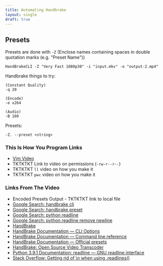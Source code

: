 ```yaml
---
title: Automating Handbrake
layout: single
draft: true 
---
```


Presets
-------

Presets are done with `-Z` (Enclose names containing spaces in double quotation marks (e.g. "Preset Name"))

    HandBrakeCLI -Z "Very Fast 1080p30" -i "input.mkv" -o "output-2.mp4"


Handbrake things to try:

    (Constant Quality)
    -q 20
    
    (Encode)
    -e x264

    (Audio)
    -B 160

Presets:

    -Z. --preset <string>



### This Is How You Program Links

- [Vim Video](/tktktk/)
- TKTKTKT Link to video on permissions (`-rw-r--r--`)
- TKTKTKT `ll` video on how you make it
- TKTKTKT `pwc` video on how you make it



### Links From The Video

- Encoded Presets Output - TKTKTKT link to local file
- [Google Search: handbrake cli](https://www.google.com/search?client=safari&rls=en&q=handbrake+cli&ie=UTF-8&oe=UTF-8)
- [Google Search: handbrake preset](https://www.google.com/search?client=safari&rls=en&q=handbrake+preset&ie=UTF-8&oe=UTF-8)
- [Google Search: python readline](https://www.google.com/search?client=safari&rls=en&q=python+readline&ie=UTF-8&oe=UTF-8)
- [Google Search: python readline remove newline](https://www.google.com/search?client=safari&rls=en&q=python+readline+remove+newline&ie=UTF-8&oe=UTF-8)
- [HandBrake](https://handbrake.fr/rotation.php?file=HandBrakeCLI-1.3.3.dmg)
- [HandBrake Documentation — CLI Options](https://handbrake.fr/docs/en/latest/cli/cli-options.html)
- [HandBrake Documentation — Command line reference](https://handbrake.fr/docs/en/1.3.0/cli/command-line-reference.html)
- [HandBrake Documentation — Official presets](https://handbrake.fr/docs/en/latest/technical/official-presets.html)
- [HandBrake: Open Source Video Transcoder](https://handbrake.fr/)
- [Python 3.9.1 Documentation: readline — GNU readline interface](https://docs.python.org/3/library/readline.html)
- [Stack Overflow: Getting rid of \n when using .readlines()](https://stackoverflow.com/questions/15233340/getting-rid-of-n-when-using-readlines)
